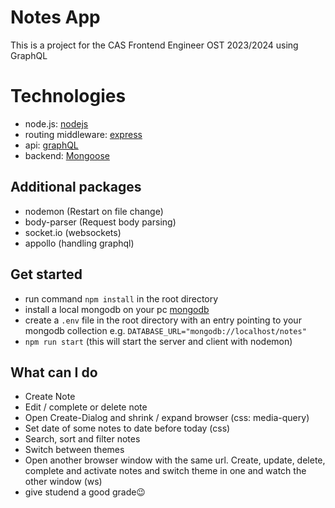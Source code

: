 # Notes App

This is a project for the CAS Frontend Engineer OST 2023/2024 using GraphQL

# Technologies

- node.js: [nodejs](https://nodejs.org/en/about)
- routing middleware: [express](https://expressjs.com/en/guide/using-middleware.html)
- api: [graphQL](https://graphql.org/graphql-js/)
- backend: [Mongoose](https://mongoosejs.com/docs/index.html)

## Additional packages

- nodemon (Restart on file change)
- body-parser (Request body parsing)
- socket.io (websockets)
- appollo (handling graphql)

## Get started

- run command `npm install` in the root directory
- install a local mongodb on your pc [mongodb](https://www.mongodb.com/docs/manual/installation/)
- create a `.env` file in the root directory with an entry pointing to your mongodb collection
  e.g. `DATABASE_URL="mongodb://localhost/notes"`
- `npm run start` (this will start the server and client with nodemon)

## What can I do

- Create Note
- Edit / complete or delete note
- Open Create-Dialog and shrink / expand browser (css: media-query)
- Set date of some notes to date before today (css)
- Search, sort and filter notes
- Switch between themes
- Open another browser window with the same url. Create, update, delete, complete and activate notes and switch theme in one and watch the other window (ws)
- give studend a good grade😉
